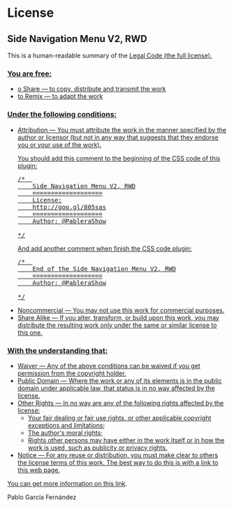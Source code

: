 <h1>License</h1>
<h2>Side Navigation Menu V2, RWD</h2>

<p>This is a human-readable summary of the <a href="http://creativecommons.org/licenses/by-nc-sa/3.0/legalcode" target="_blank">Legal Code (the full license).</p>

<h3>You are free:</h3>

<ul>
  <li>o Share — to copy, distribute and transmit the work</li>
  <li>to Remix — to adapt the work</li>
</ul>

<h3>Under the following conditions:</h3>

<ul>
  <li>Attribution — You must attribute the work in the manner specified by the author or licensor (but not in any way that suggests that they endorse you or your use of the work).
  
You should add this comment to the beginning of the CSS code of this plugin:
<pre>
/*	
	Side Navigation Menu V2, RWD
	===================
	License:
	http://goo.gl/805sas
	===================
	Author: @PableraShow

*/
</pre>
And add another comment when finish the CSS code plugin:
<pre>
/*	
	End of the Side Navigation Menu V2, RWD
	===================
	Author: @PableraShow

*/
</pre></li>
  <li>Noncommercial — You may not use this work for commercial purposes.</li>
  <li>Share Alike — If you alter, transform, or build upon this work, you may distribute the resulting work only under the same or similar license to this one.</li>
</ul>

<h3>With the understanding that:</h3>

<ul>
  <li>Waiver — Any of the above conditions can be waived if you get permission from the copyright holder.</li>
  <li>Public Domain — Where the work or any of its elements is in the public domain under applicable law, that status is in no way affected by the license.</li>
  <li>Other Rights — In no way are any of the following rights affected by the license:
    <ul>
      <li>Your fair dealing or fair use rights, or other applicable copyright exceptions and limitations;</li>
      <li>The author's moral rights;</li>
      <li>Rights other persons may have either in the work itself or in how the work is used, such as publicity or privacy rights.</li>
    </ul>
  </li>
  <li>Notice — For any reuse or distribution, you must make clear to others the license terms of this work. The best way to do this is with a link to this web page.</li>
</ul>
  
<p>You can get more information on this <a href="http://creativecommons.org/licenses/by-nc-sa/3.0/" target="_blank">link</a>.</p>

<p>Pablo García Fernández</p>
